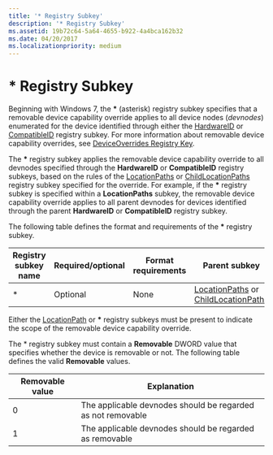 ```yaml
---
title: '* Registry Subkey'
description: '* Registry Subkey'
ms.assetid: 19b72c64-5a64-4655-b922-4a4bca162b32
ms.date: 04/20/2017
ms.localizationpriority: medium
---
```


# \* Registry Subkey


Beginning with Windows 7, the **\*** (asterisk) registry subkey specifies that a removable device capability override applies to all device nodes (*devnodes*) enumerated for the device identified through either the [HardwareID](hardwareid-registry-subkey.md) or [CompatibleID](compatibleid-registry-subkey.md) registry subkey. For more information about removable device capability overrides, see [DeviceOverrides Registry Key](deviceoverrides-registry-key.md).

The **\*** registry subkey applies the removable device capability override to all devnodes specified through the **HardwareID** or **CompatibleID** registry subkeys, based on the rules of the [LocationPaths](locationpaths-registry-subkey.md) or [ChildLocationPaths](childlocationpaths-registry-subkey.md) registry subkey specified for the override. For example, if the **\*** registry subkey is specified within a **LocationPaths** subkey, the removable device capability override applies to all parent devnodes for devices identified through the parent **HardwareID** or **CompatibleID** registry subkey.

The following table defines the format and requirements of the **\*** registry subkey.

| Registry subkey name | Required/optional | Format requirements | Parent subkey                                                                                                      | Child subkeys |
|----------------------|-------------------|---------------------|--------------------------------------------------------------------------------------------------------------------|---------------|
| \*                   | Optional          | None                | [LocationPaths](locationpaths-registry-subkey.md) or [ChildLocationPaths](childlocationpaths-registry-subkey.md) | None          |

 

Either the [LocationPath](locationpath-registry-subkey.md) or **\*** registry subkeys must be present to indicate the scope of the removable device capability override.

The \* registry subkey must contain a **Removable** DWORD value that specifies whether the device is removable or not. The following table defines the valid **Removable** values.

| Removable value | Explanation                                                 |
|-----------------|-------------------------------------------------------------|
| 0               | The applicable devnodes should be regarded as not removable |
| 1               | The applicable devnodes should be regarded as removable     |
